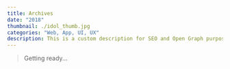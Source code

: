 ```yaml
---
title: Archives
date: "2018"
thumbnail: ./idol_thumb.jpg
categories: "Web, App, UI, UX"
description: This is a custom description for SEO and Open Graph purposes, rather than the default generated excerpt. Simply add a description field to the frontmatter.
---
```


> Getting ready...

